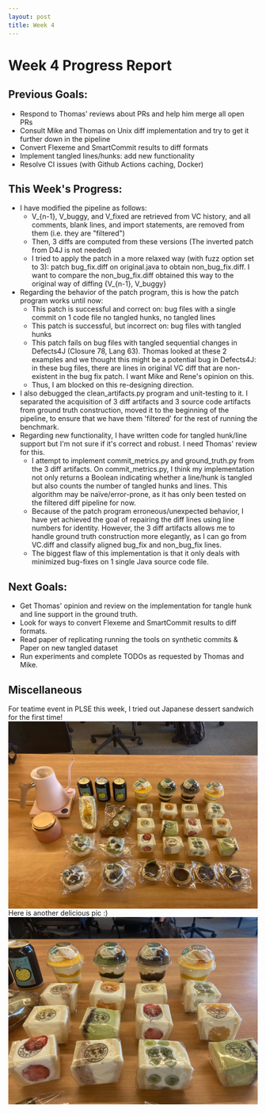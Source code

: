 ```yaml
---
layout: post
title: Week 4
---
```


# Week 4 Progress Report

## Previous Goals:
- Respond to Thomas' reviews about PRs and help him merge all open PRs
- Consult Mike and Thomas on Unix diff implementation and try to get it further down in the pipeline
- Convert Flexeme and SmartCommit results to diff formats
- Implement tangled lines/hunks: add new functionality
- Resolve CI issues (with Github Actions caching, Docker)

## This Week's Progress:
- I have modified the pipeline as follows:
  - V_{n-1}, V_buggy, and V_fixed are retrieved from VC history, and all comments, blank lines, and import statements, are removed from them (i.e. they are "filtered")
  - Then, 3 diffs are computed from these versions (The inverted patch from D4J is not needed)
  - I tried to apply the patch in a more relaxed way (with fuzz option set to 3): patch bug_fix.diff on original.java to obtain non_bug_fix.diff. I want to compare the non_bug_fix.diff obtained this way to the original way of diffing {V_{n-1}, V_buggy}
- Regarding the behavior of the patch program, this is how the patch program works until now:
  - This patch is successful and correct on: bug files with a single commit on 1 code file no tangled hunks, no tangled lines
  - This patch is successful, but incorrect on: bug files with tangled hunks
  - This patch fails on bug files with tangled sequential changes in Defects4J (Closure 78, Lang 63). Thomas looked at these 2 examples and we thought this might be a potential bug in Defects4J: in these bug files, there are lines in original VC diff that are non-existent in the bug fix patch. I want Mike and Rene's opinion on this.
  - Thus, I am blocked on this re-designing direction.
- I also debugged the clean_artifacts.py program and unit-testing to it. I separated the acquisition of 3 diff artifacts and 3 source code artifacts from ground truth construction, moved it to the beginning of the pipeline, to ensure that we have them 'filtered' for the rest of running the benchmark.
- Regarding new functionality, I have written code for tangled hunk/line support but I'm not sure if it's correct and robust. I need Thomas' review for this.
  - I attempt to implement commit_metrics.py and ground_truth.py from the 3 diff artifacts. On commit_metrics.py, I think my implementation not only returns a Boolean indicating whether a line/hunk is tangled but also counts the number of tangled hunks and lines. This algorithm may be naïve/error-prone, as it has only been tested on the filtered diff pipeline for now.
  - Because of the patch program erroneous/unexpected behavior, I have yet achieved the goal of  repairing the diff lines using line numbers for identity. However, the 3 diff artifacts allows me to handle ground truth construction more elegantly, as I can go from VC.diff and classify aligned bug_fix and non_bug_fix lines.
  - The biggest flaw of this implementation is that it only deals with minimized bug-fixes on 1 single Java source code file.

## Next Goals:
- Get Thomas' opinion and review on the implementation for tangle hunk and line support in the ground truth.
- Look for ways to convert Flexeme and SmartCommit results to diff formats.
- Read paper of replicating running the tools on synthetic commits & Paper on new tangled dataset
- Run experiments and complete TODOs as requested by Thomas and Mike.

## Miscellaneous
For teatime event in PLSE this week, I tried out Japanese dessert sandwich for the first time!
<img src="https://github.com/thanhdang2712/thanhdang2712.github.io/blob/master/images/Image from iOS.jpg"
     alt="teatime 1"
     style="float: left; margin-right: 10px;" />

Here is another delicious pic :)
<img src="https://github.com/thanhdang2712/thanhdang2712.github.io/blob/master/images/Image from iOS(1).jpg"
     alt="teatime 2"
     style="float: left; margin-right: 10px;" />
